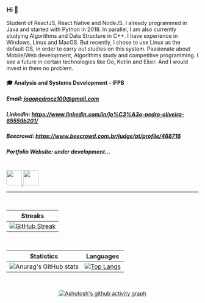 ### Hi 👋
Student of ReactJS, React Native and NodeJS. I already programmed in Java and started with Python in 2018.
In parallel, I am also currently studying Algorithms and Data Structure in C++.
I have experience in Windows, Linux and MacOS. But recently, I chose to use Linux as the default OS, in order to carry out studies on this system.
Passionate about Mobile/Web development, Algorithms study and competitive programming.
I see a future in certain technologies like Go, Kotlin and Elixir. And I would invest in them no problem.
#### 🎓 Analysis and Systems Development - IFPB

##### Email: **joaopedrocz100@gmail.com**
##### LinkedIn: **https://www.linkedin.com/in/jo%C3%A3o-pedro-oliveira-65559b201/**
##### Beecrowd: **https://www.beecrowd.com.br/judge/pt/profile/468716**
##### Portfolio Website: *under development...*

<br />

<a href = "mailto:joaopedrocz100@gmail.com">
  <img height="40" src="https://img.shields.io/badge/-Gmail-%23333?style=for-the-badge&logo=gmail&logoColor=red" target="_blank">
</a>
<a href="https://www.linkedin.com/in/jo%C3%A3o-pedro-oliveira-65559b201/" target="_blank">
  <img height="40" src="https://img.shields.io/badge/-LinkedIn-%230077B5?style=for-the-badge&logo=linkedin&logoColor=white" target="_blank">
</a>

<hr/>
<br/>

<div align="center">
  
  | Streaks |
  |--|
  |[![GitHub Streak](https://github-readme-streak-stats.herokuapp.com/?user=JoaoPedroli&theme=radical)](https://github.com/Joao010/github-readme-streak-stats)|
  
  <br/>
  
  | Statistics|Languages |
  |--|--|
  |![Anurag's GitHub stats](https://github-readme-stats.vercel.app/api?username=JoaoPedroli&show_icons=true&theme=radical)|[![Top Langs](https://github-readme-stats.vercel.app/api/top-langs/?username=JoaoPedroli&layout=compact&theme=radical)](https://github.com/Joao010/github-readme-stats)|

  <br/>
  
  [![Ashutosh's github activity graph](https://activity-graph.herokuapp.com/graph?username=JoaoPedroli&theme=redical)](https://github.com/Joao010/github-readme-activity-graph)
  
  <br/><br/>
</div>
